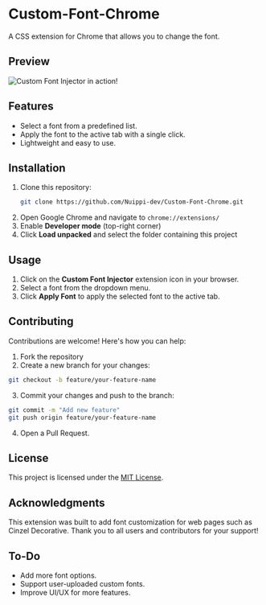 # Custom-Font-Chrome

A CSS extension for Chrome that allows you to change the font.

## Preview
![Custom Font Injector in action](https://github.com/user-attachments/assets/73501bac-c85f-4788-a701-9efa1965c550)!


## Features
- Select a font from a predefined list.
- Apply the font to the active tab with a single click.
- Lightweight and easy to use.

## Installation
1. Clone this repository:
   ```bash
   git clone https://github.com/Nuippi-dev/Custom-Font-Chrome.git
   ```
2. Open Google Chrome and navigate to `chrome://extensions/`
3. Enable **Developer mode** (top-right corner)
4. Click **Load unpacked** and select the folder containing this project

## Usage
1. Click on the **Custom Font Injector** extension icon in your browser.
2. Select a font from the dropdown menu.
3. Click **Apply Font** to apply the selected font to the active tab.

## Contributing
Contributions are welcome! Here's how you can help:

1. Fork the repository
2. Create a new branch for your changes:
```bash
git checkout -b feature/your-feature-name
```
3. Commit your changes and push to the branch:
```bash
git commit -m "Add new feature"
git push origin feature/your-feature-name
```
4. Open a Pull Request.

## License
This project is licensed under the [MIT License](LICENSE).

## Acknowledgments
This extension was built to add font customization for web pages such as Cinzel Decorative. Thank you to all users and contributors for your support!

## To-Do
- Add more font options.
- Support user-uploaded custom fonts.
- Improve UI/UX for more features.
